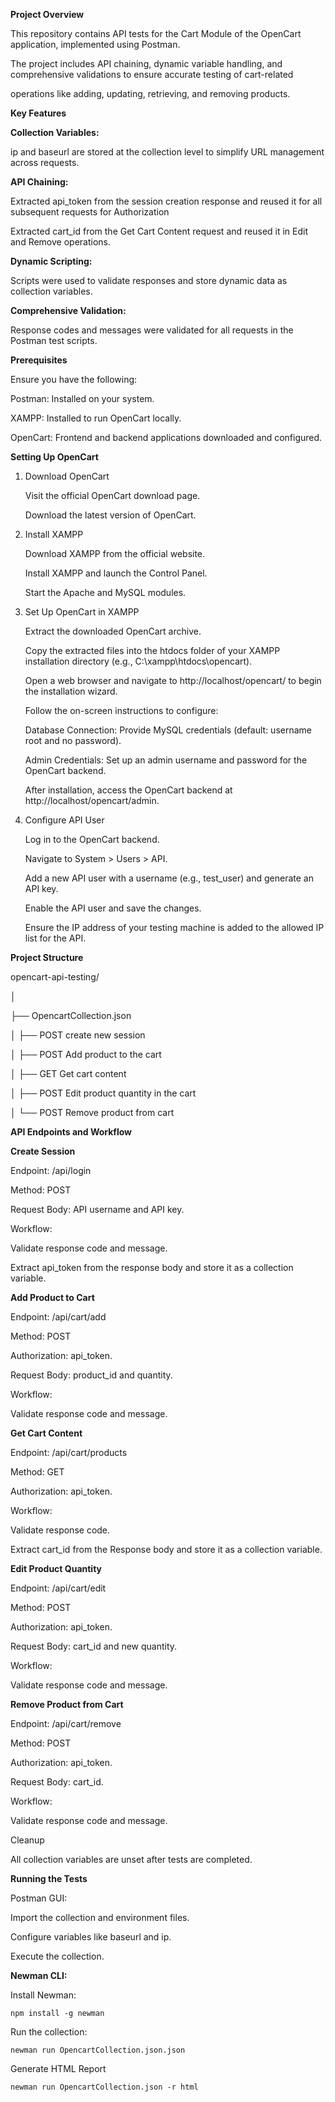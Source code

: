 **Project Overview**

This repository contains API tests for the Cart Module of the OpenCart application, implemented using Postman. 

The project includes API chaining, dynamic variable handling, and comprehensive validations to ensure accurate testing of cart-related 

operations like adding, updating, retrieving, and removing products.



**Key Features**

**Collection Variables:**

ip and baseurl are stored at the collection level to simplify URL management across requests.

**API Chaining:**

Extracted api_token from the session creation response and reused it for all subsequent requests for Authorization

Extracted cart_id from the Get Cart Content request and reused it in Edit and Remove operations.

**Dynamic Scripting:**

Scripts were used to validate responses and store dynamic data as collection variables.

**Comprehensive Validation:**

Response codes and messages were validated for all requests in the Postman test scripts.



**Prerequisites**

Ensure you have the following:

Postman: Installed on your system.

XAMPP: Installed to run OpenCart locally.

OpenCart: Frontend and backend applications downloaded and configured.


**Setting Up OpenCart**


1. Download OpenCart

   Visit the official OpenCart download page.

   Download the latest version of OpenCart.


2. Install XAMPP

   Download XAMPP from the official website.

   Install XAMPP and launch the Control Panel.

   Start the Apache and MySQL modules.


3. Set Up OpenCart in XAMPP

   Extract the downloaded OpenCart archive.

   Copy the extracted files into the htdocs folder of your XAMPP installation directory (e.g., C:\xampp\htdocs\opencart).

   Open a web browser and navigate to http://localhost/opencart/ to begin the installation wizard.

   Follow the on-screen instructions to configure:

   Database Connection: Provide MySQL credentials (default: username root and no password).

   Admin Credentials: Set up an admin username and password for the OpenCart backend.

   After installation, access the OpenCart backend at http://localhost/opencart/admin.



4. Configure API User

   Log in to the OpenCart backend.

   Navigate to System > Users > API.

   Add a new API user with a username (e.g., test_user) and generate an API key.

   Enable the API user and save the changes.

   Ensure the IP address of your testing machine is added to the allowed IP list for the API.


**Project Structure**

opencart-api-testing/

│

├── OpencartCollection.json

│   ├──   POST create new session

│   ├──   POST Add product to the cart

│   ├──   GET Get cart content

│   ├──   POST Edit product quantity in the cart

│   └──  POST Remove product from cart



**API Endpoints and Workflow**

**Create Session**

Endpoint: /api/login

Method: POST

Request Body: API username and API key.

Workflow: 

Validate response code and message.

Extract api_token from the response body and store it as a collection variable.

**Add Product to Cart**

Endpoint: /api/cart/add

Method: POST

Authorization: api_token.

Request Body: product_id and quantity.

Workflow:

Validate response code and message.

**Get Cart Content**

Endpoint: /api/cart/products

Method: GET

Authorization: api_token.

Workflow:

Validate response code.

Extract cart_id from the Response body and store it as a collection variable.

**Edit Product Quantity**

Endpoint: /api/cart/edit

Method: POST

Authorization: api_token.

Request Body: cart_id and new quantity.

Workflow:

Validate response code and message.

**Remove Product from Cart**

Endpoint: /api/cart/remove

Method: POST

Authorization: api_token.

Request Body: cart_id.

Workflow:

Validate response code and message.

Cleanup

All collection variables are unset after tests are completed.

**Running the Tests**

Postman GUI:

Import the collection and environment files.

Configure variables like baseurl and ip.

Execute the collection.

**Newman CLI:**

Install Newman:

    npm install -g newman

Run the collection:

    newman run OpencartCollection.json.json 

Generate HTML Report

    newman run OpencartCollection.json -r html





